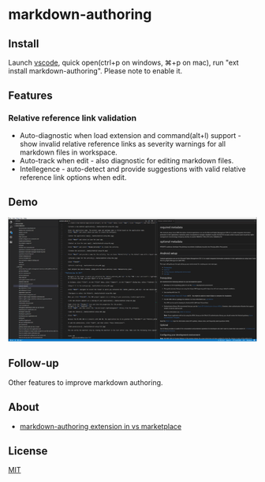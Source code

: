 # markdown-authoring

## Install
Launch [vscode][vscode-download-link], quick open(ctrl+p on windows, ⌘+p on mac), run "ext install markdown-authoring". Please note to enable it.

## Features

### Relative reference link validation

* Auto-diagnostic when load extension and command(alt+l) support - show invalid relative reference links as severity warnings for all markdown files in workspace. 
* Auto-track when edit - also diagnostic for editing markdown files.
* Intellegence - auto-detect and provide suggestions with valid relative reference link options when edit.

## Demo

![](demo.gif)

## Follow-up

Other features to improve markdown authoring.

## About

* [markdown-authoring extension in vs marketplace][markdown-authoring-download-link]

## License

[MIT](LICENSE.txt)

[vscode-download-link]: https://code.visualstudio.com/download
[vscode-extension-development-link]: https://code.visualstudio.com/docs/extensions/overview
[markdown-syntax-link]: https://daringfireball.net/projects/markdown/syntax
[markdown-authoring-download-link]: https://marketplace.visualstudio.com/items?itemName=yanz.markdown-authoring

